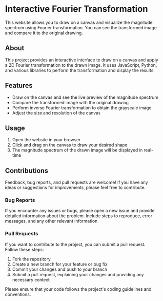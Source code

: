 # Interactive Fourier Transformation

This website allows you to draw on a canvas and visualize the magnitude spectrum using Fourier transformation. You can see the transformed image and compare it to the original drawing.

## About

This project provides an interactive interface to draw on a canvas and apply a 2D Fourier transformation to the drawn image. It uses JavaScript, Python, and various libraries to perform the transformation and display the results.

## Features

- Draw on the canvas and see the live preview of the magnitude spectrum
- Compare the transformed image with the original drawing
- Perform inverse Fourier transformation to obtain the grayscale image
- Adjust the size and resolution of the canvas


## Usage

1. Open the website in your browser
2. Click and drag on the canvas to draw your desired shape
3. The magnitude spectrum of the drawn image will be displayed in real-time
## Contributions

Feedback, bug reports, and pull requests are welcome! If you have any ideas or suggestions for improvements, please feel free to contribute.

### Bug Reports

If you encounter any issues or bugs, please open a new issue and provide detailed information about the problem. Include steps to reproduce, error messages, and any other relevant information.

### Pull Requests

If you want to contribute to the project, you can submit a pull request. Follow these steps:

1. Fork the repository
2. Create a new branch for your feature or bug fix
3. Commit your changes and push to your branch
4. Submit a pull request, explaining your changes and providing any necessary context

Please ensure that your code follows the project's coding guidelines and conventions.


